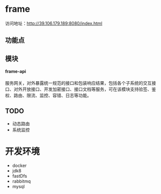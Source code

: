 # frame

访问地址：http://39.106.179.189:8080/index.html

## 功能点

## 模块
#### frame-api
服务网关，对外暴露统一规范的接口和包装响应结果，包括各个子系统的交互接口、对外开放接口、开发加密接口、接口文档等服务，可在该模块支持验签、鉴权、路由、限流、监控、容错、日志等功能。

## TODO
- 动态路由
- 系统监控

# 开发环境
- docker
- jdk8
- fastDfs
- rabbitmq
- mysql